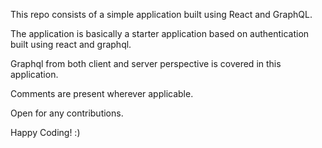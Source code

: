 This repo consists of a simple application built using React and GraphQL.

The application is basically a starter application based on authentication built using react and graphql.

Graphql from both client and server perspective is covered in this application.

Comments are present wherever applicable.

Open for any contributions.

Happy Coding! :)
